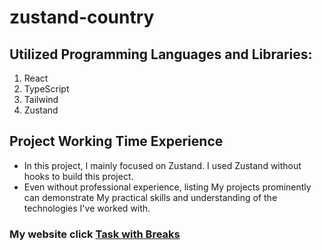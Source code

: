 
# zustand-country 
##  Utilized Programming  Languages and Libraries:
 1. React
 2. TypeScript
 3. Tailwind
 4. Zustand
## Project Working Time Experience
  - In this project, I mainly focused on Zustand. I used Zustand without hooks to build this project.
  - Even without professional experience, listing My projects prominently can demonstrate My practical skills and
understanding of the technologies I've worked with.


### My website click <a href="https://skr-zustand-country.netlify.app/" target="_blank">Task with Breaks</a>
